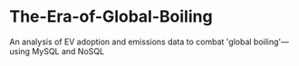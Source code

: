# The-Era-of-Global-Boiling
An analysis of EV adoption and emissions data to combat 'global boiling'—using MySQL and NoSQL
